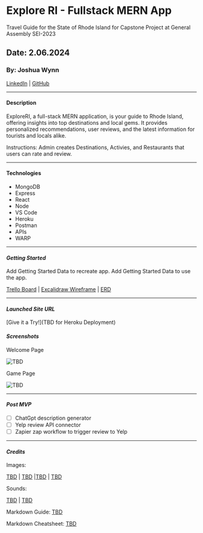 # Explore RI - Fullstack MERN App

Travel Guide for the State of Rhode Island for Capstone Project at General Assembly SEI-2023

## Date: 2.06.2024

### By: Joshua Wynn

[LinkedIn](https://www.linkedin.com/in/wynnjoshua/) | [GitHub](https://github.com/joshuawynn?tab=repositories)

***

#### Description

ExploreRI, a full-stack MERN application, is your guide to Rhode Island, offering insights into top destinations and local gems. It provides personalized recommendations, user reviews, and the latest information for tourists and locals alike.

Instructions: Admin creates Destinations, Activies, and Restaurants that users can rate and review. 
***

#### Technologies

- MongoDB
- Express
- React
- Node
- VS Code
- Heroku
- Postman
- APIs
- WARP

***

#### **_Getting Started_**

Add Getting Started Data to recreate app.
Add Getting Started Data to use the app.

[Trello Board](https://trello.com/b/DurbBYev/project-3-django-pythons) | [Excalidraw Wireframe](https://excalidraw.com/#room=45816e60f6079d100865,Wi9Qi9ycPFkIFRopB_lqiw) | [ERD](https://lucid.app/lucidchart/5d5f61f7-6b98-4121-868d-3ba6d4fec508/edit?beaconFlowId=013B9B06D1831217&invitationId=inv_81c976ad-d717-41ac-af46-667689c87ecf&page=0_0#) 

***

#### _Launched Site URL_

[Give it a Try!](TBD for Heroku Deployment)

#### _Screenshots_

Welcome Page

![TBD](TBD)

Game Page

![TBD](TBD)

 ***

 #### _Post MVP_

 - [ ] ChatGpt description generator
 - [ ] Yelp review API connector
 - [ ] Zapier zap workflow to trigger review to Yelp

***
 
#### _Credits_

Images: 

[TBD](TBD) | [TBD](TBD) |[TBD](TBD) | [TBD](TBD)

Sounds: 

[TBD](TBD) | [TBD](TBD)

Markdown Guide: [TBD](TBD)

Markdown Cheatsheet: [TBD](TBD)